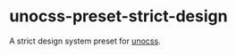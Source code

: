 # unocss-preset-strict-design

A strict design system preset for [unocss](https://github.com/unocss/unocss).
